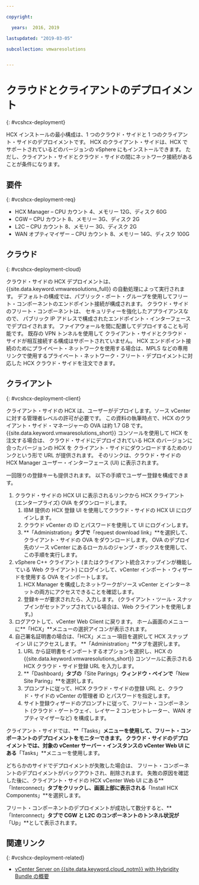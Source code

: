 ```yaml
---

copyright:

  years:  2016, 2019

lastupdated: "2019-03-05"

subcollection: vmwaresolutions


---
```


# クラウドとクライアントのデプロイメント
{: #vcshcx-deployment}

HCX インストールの最小構成は、1 つのクラウド・サイドと 1 つのクライアント・サイドのデプロイメントです。 HCX のクライアント・サイドは、HCX でサポートされているどのバージョンの vSphere にもインストールできます。
ただし、クライアント・サイドとクラウド・サイドの間にネットワーク接続があることが条件になります。

## 要件
{: #vcshcx-deployment-req}

- HCX Manager – CPU カウント 4、メモリー 12G、ディスク 60G
- CGW – CPU カウント 8、メモリー 3G、ディスク 2G
- L2C – CPU カウント 8、メモリー 3G、ディスク 2G
- WAN オプティマイザー – CPU カウント 8、メモリー 14G、ディスク 100G

## クラウド
{: #vcshcx-deployment-cloud}

クラウド・サイドの HCX デプロイメントは、{{site.data.keyword.vmwaresolutions_full}} の自動処理によって実行されます。 デフォルトの構成では、パブリック・ポート・グループを使用してフリート・コンポーネントのエンドポイント接続が構成されます。 クラウド・サイドのフリート・コンポーネントは、
セキュリティーを強化したアプライアンスなので、
パブリック IP アドレスで構成されたエンドポイント・インターフェースでデプロイされます。 ファイアウォールを間に配置してデプロイすることも可能です。 既存の VPN トンネルを使用して
クライアント・サイドとクラウド・サイドが相互接続する構成はサポートされていません。 HCX エンドポイント接続のためにプライベート・ネットワークを使用する場合は、MPLS などの専用リンクで使用するプライベート・ネットワーク・フリート・デプロイメントに対応した HCX クラウド・サイドを注文できます。

## クライアント
{: #vcshcx-deployment-client}

クライアント・サイドの HCX は、ユーザーがデプロイします。ソース vCenter に対する管理者レベルの許可が必要です。 この資料の執筆時点で、HCX のクライアント・サイド・マネージャーの OVA は約 1.7 GB です。 {{site.data.keyword.vmwaresolutions_short}} コンソールを使用して HCX を注文する場合は、
クラウド・サイドにデプロイされている HCX のバージョンに合ったバージョンの HCX を
クライアント・サイドにダウンロードするためのリンクという形で URL が提供されます。 そのリンクは、クラウド・サイドの HCX Manager ユーザー・インターフェース (UI) に表示されます。

一回限りの登録キーも提供されます。 以下の手順でユーザー登録を構成できます。

1. クラウド・サイドの HCX UI に表示されるリンクから HCX クライアント (エンタープライズ) OVA をダウンロードします。
    1. IBM 提供の HCX 登録 UI を使用してクラウド・サイドの HCX UI にログインします。
    2. クラウド vCenter の ID とパスワードを使用して UI にログインします。
    3. **「Administration」**タブで**「request download link」**を選択して、クライアント・サイドの OVA をダウンロードします。 OVA のデプロイ先のソース vCenter にあるローカルのジャンプ・ボックスを使用して、この手順を実行します。
2. vSphere C++ クライアント (またはクライアント統合スナップインが機能している Web クライアント) にログインして、vCenter インポート・ウィザードを使用する OVA をインポートします。
    1. HCX Manager を構成したネットワークがソース vCenter とインターネットの両方にアクセスできることを確認します。  
    2. 登録キーが要求されたら、入力します。 (クライアント・ツール・スナップインがセットアップされている場合は、Web クライアントを使用します。)  
3. ログアウトして、vCenter Web Client に戻ります。 ホーム画面のメニューに**「HCX」**メニューの選択アイコンが表示されます。
4. 自己署名証明書の場合は、「HCX」メニュー項目を選択して HCX スナップイン UI にアクセスします。 **「Administration」**タブを選択します。
    1. URL から証明書をインポートするオプションを選択し、HCX の {{site.data.keyword.vmwaresolutions_short}} コンソールに表示される HCX クラウド・サイド登録 URL を入力します。
    2. **「Dashboard」**タブの**「Site Parings」**ウィンドウ・ペインで**「New Site Paring」**を選択します。
    3. プロンプトに従って、HCX クラウド・サイドの登録 URL と、クラウド・サイドの vCenter の管理者 ID とパスワードを指定します。
    4. サイト登録ウィザードのプロンプトに従って、フリート・コンポーネント (クラウド・ゲートウェイ、レイヤー 2 コンセントレーター、WAN オプティマイザーなど) を構成します。  

クライアント・サイドでは、**「Tasks」**メニューを使用して、フリート・コンポーネントのデプロイメントをモニターできます。 クラウド・サイドのデプロイメントでは、対象の vCenter サーバー・インスタンスの vCenter Web UI にある**「Tasks」**メニューを使用します。

どちらかのサイドでデプロイメントが失敗した場合は、
フリート・コンポーネントのデプロイメントがバックアウトされ、削除されます。 失敗の原因を確認した後に、クライアント・サイドの HCX vCenter Web UI にある**「Interconnect」**タブをクリックし、画面上部に表示される**「Install HCX Components」**を選択します。

フリート・コンポーネントのデプロイメントが成功して数分すると、**「Interconnect」**タブで CGW と L2C のコンポーネントのトンネル状況が**「Up」**として表示されます。

## 関連リンク
{: #vcshcx-deployment-related}

* [vCenter Server on {{site.data.keyword.cloud_notm}} with Hybridity Bundle の概要](/docs/services/vmwaresolutions/archiref/vcs?topic=vmware-solutions-vcs-hybridity-intro)   
